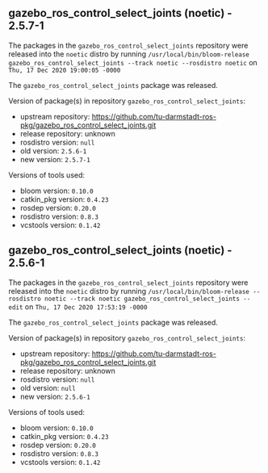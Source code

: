 ## gazebo_ros_control_select_joints (noetic) - 2.5.7-1

The packages in the `gazebo_ros_control_select_joints` repository were released into the `noetic` distro by running `/usr/local/bin/bloom-release gazebo_ros_control_select_joints --track noetic --rosdistro noetic` on `Thu, 17 Dec 2020 19:00:05 -0000`

The `gazebo_ros_control_select_joints` package was released.

Version of package(s) in repository `gazebo_ros_control_select_joints`:

- upstream repository: https://github.com/tu-darmstadt-ros-pkg/gazebo_ros_control_select_joints.git
- release repository: unknown
- rosdistro version: `null`
- old version: `2.5.6-1`
- new version: `2.5.7-1`

Versions of tools used:

- bloom version: `0.10.0`
- catkin_pkg version: `0.4.23`
- rosdep version: `0.20.0`
- rosdistro version: `0.8.3`
- vcstools version: `0.1.42`


## gazebo_ros_control_select_joints (noetic) - 2.5.6-1

The packages in the `gazebo_ros_control_select_joints` repository were released into the `noetic` distro by running `/usr/local/bin/bloom-release --rosdistro noetic --track noetic gazebo_ros_control_select_joints --edit` on `Thu, 17 Dec 2020 17:53:19 -0000`

The `gazebo_ros_control_select_joints` package was released.

Version of package(s) in repository `gazebo_ros_control_select_joints`:

- upstream repository: https://github.com/tu-darmstadt-ros-pkg/gazebo_ros_control_select_joints.git
- release repository: unknown
- rosdistro version: `null`
- old version: `null`
- new version: `2.5.6-1`

Versions of tools used:

- bloom version: `0.10.0`
- catkin_pkg version: `0.4.23`
- rosdep version: `0.20.0`
- rosdistro version: `0.8.3`
- vcstools version: `0.1.42`


